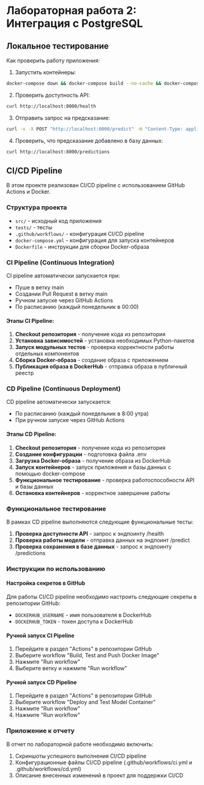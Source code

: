 # Лабораторная работа 2: Интеграция с PostgreSQL

## Локальное тестирование

Как проверить работу приложения:

1) Запустить контейнеры:
```bash
docker-compose down && docker-compose build --no-cache && docker-compose up -d
```

2) Проверить доступность API:
```bash
curl http://localhost:8000/health
```

3) Отправить запрос на предсказание:
```bash
curl -v -X POST "http://localhost:8000/predict" -H "Content-Type: application/json" -d '{"summary": "Great product!", "text": "This product works perfectly and I love it.", "HelpfulnessNumerator": 5, "HelpfulnessDenominator": 7}'
```

4) Проверить, что предсказание добавлено в базу данных:
```bash
curl http://localhost:8000/predictions
```

## CI/CD Pipeline

В этом проекте реализован CI/CD pipeline с использованием GitHub Actions и Docker.

### Структура проекта

- `src/` - исходный код приложения
- `tests/` - тесты
- `.github/workflows/` - конфигурация CI/CD pipeline
- `docker-compose.yml` - конфигурация для запуска контейнеров
- `Dockerfile` - инструкции для сборки Docker-образа

### CI Pipeline (Continuous Integration)

CI pipeline автоматически запускается при:
- Пуше в ветку main
- Создании Pull Request в ветку main
- Ручном запуске через GitHub Actions
- По расписанию (каждый понедельник в 00:00)

#### Этапы CI Pipeline:

1. **Checkout репозитория** - получение кода из репозитория
2. **Установка зависимостей** - установка необходимых Python-пакетов
3. **Запуск модульных тестов** - проверка корректности работы отдельных компонентов
4. **Сборка Docker-образа** - создание образа с приложением
5. **Публикация образа в DockerHub** - отправка образа в публичный реестр

### CD Pipeline (Continuous Deployment)

CD pipeline автоматически запускается:
- По расписанию (каждый понедельник в 8:00 утра)
- При ручном запуске через GitHub Actions

#### Этапы CD Pipeline:

1. **Checkout репозитория** - получение кода из репозитория
2. **Создание конфигурации** - подготовка файла .env
3. **Загрузка Docker-образа** - получение образа из DockerHub
4. **Запуск контейнеров** - запуск приложения и базы данных с помощью docker-compose
5. **Функциональное тестирование** - проверка работоспособности API и базы данных
6. **Остановка контейнеров** - корректное завершение работы

### Функциональное тестирование

В рамках CD pipeline выполняются следующие функциональные тесты:

1. **Проверка доступности API** - запрос к эндпоинту /health
2. **Проверка работы модели** - отправка данных на эндпоинт /predict
3. **Проверка сохранения в базе данных** - запрос к эндпоинту /predictions

### Инструкции по использованию

#### Настройка секретов в GitHub

Для работы CI/CD pipeline необходимо настроить следующие секреты в репозитории GitHub:

- `DOCKERHUB_USERNAME` - имя пользователя в DockerHub
- `DOCKERHUB_TOKEN` - токен доступа к DockerHub

#### Ручной запуск CI Pipeline

1. Перейдите в раздел "Actions" в репозитории GitHub
2. Выберите workflow "Build, Test and Push Docker Image"
3. Нажмите "Run workflow"
4. Выберите ветку и нажмите "Run workflow"

#### Ручной запуск CD Pipeline

1. Перейдите в раздел "Actions" в репозитории GitHub
2. Выберите workflow "Deploy and Test Model Container"
3. Нажмите "Run workflow"
4. Нажмите "Run workflow"

### Приложение к отчету

В отчет по лабораторной работе необходимо включить:

1. Скриншоты успешного выполнения CI/CD pipeline
2. Конфигурационные файлы CI/CD pipeline (.github/workflows/ci.yml и .github/workflows/cd.yml)
3. Описание внесенных изменений в проект для поддержки CI/CD